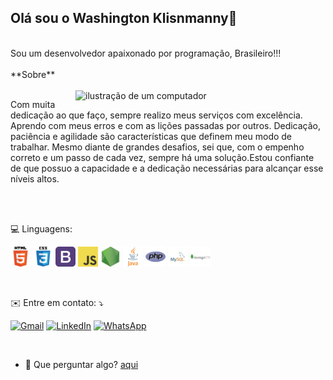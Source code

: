 ## Olá sou o Washington Klisnmanny👋

<br />
Sou um desenvolvedor apaixonado por programação, Brasileiro!!! 

<br />
<br />
**Sobre**
<br />
<br />
<img src="https://raw.githubusercontent.com/MicaelliMedeiros/micaellimedeiros/master/image/computer-illustration.png" alt="ilustração de um computador" min-width="400px" max-width="400px" width="400px" align="right">

<p align="left"> 
  Com muita dedicação ao que faço, sempre realizo meus serviços com excelência. Aprendo com meus erros e com as lições passadas por outros. Dedicação, paciência e agilidade são características que definem meu modo de trabalhar. Mesmo diante de grandes desafios, sei que, com o empenho correto e um passo de cada vez, sempre há uma solução.Estou confiante de que possuo a capacidade e a dedicação necessárias para alcançar esse níveis altos.
</p>
<br />
<br />
<p align="left">
  💻 Linguagens:
  
<code><img height="32" src="https://raw.githubusercontent.com/github/explore/80688e429a7d4ef2fca1e82350fe8e3517d3494d/topics/html/html.png" alt="HTML5"/></code>
<code><img height="32" src="https://raw.githubusercontent.com/github/explore/80688e429a7d4ef2fca1e82350fe8e3517d3494d/topics/css/css.png" alt="CSS"/></code>
<code><img height="32" src="https://raw.githubusercontent.com/github/explore/80688e429a7d4ef2fca1e82350fe8e3517d3494d/topics/bootstrap/bootstrap.png" alt="Bootstrap"/></code>
<code><img height="32" src="https://raw.githubusercontent.com/github/explore/80688e429a7d4ef2fca1e82350fe8e3517d3494d/topics/javascript/javascript.png" alt="Javascript"/></code>
<code><img height="32" src="https://raw.githubusercontent.com/github/explore/80688e429a7d4ef2fca1e82350fe8e3517d3494d/topics/nodejs/nodejs.png" alt="Nodejs"/></code>
<code><img height="32" src="https://raw.githubusercontent.com/github/explore/80688e429a7d4ef2fca1e82350fe8e3517d3494d/topics/java/java.png" alt="Java"/></code>
<code><img height="32" src="https://raw.githubusercontent.com/github/explore/80688e429a7d4ef2fca1e82350fe8e3517d3494d/topics/php/php.png" alt="PHP"/></code>
<code><img height="32" src="https://raw.githubusercontent.com/github/explore/80688e429a7d4ef2fca1e82350fe8e3517d3494d/topics/mysql/mysql.png" alt="MySQL"/></code>
<code><img height="32" src="https://raw.githubusercontent.com/github/explore/80688e429a7d4ef2fca1e82350fe8e3517d3494d/topics/mongodb/mongodb.png" alt="MongoDB"/></code>

</p>
<br />
<p align="left">
  ✉️ Entre em contato: ⤵️

</p>

<p align="left">
  <a href="mailto:klisnmanny@gmail.com" title="Gmail">
  <img src="https://img.shields.io/badge/-Gmail-FF0000?style=flat-square&labelColor=FF0000&logo=gmail&logoColor=white&link=klisnmanny" alt="Gmail"/></a>
  <a href="https://www.linkedin.com/in/washington-klisnmanny/" title="LinkedIn"><img src="https://img.shields.io/badge/-Linkedin-0e76a8?style=flat-square&logo=Linkedin&logoColor=white&link=https://www.linkedin.com/in/washington-klisnmanny/" alt="LinkedIn"/></a>
  <a href="https://api.whatsapp.com/send?phone=5588999754105" title="WhatsApp">
  <img src="https://img.shields.io/badge/-WhatsApp-25d366?style=flat-square&labelColor=25d366&logo=whatsapp&logoColor=white&link=API-DO-SEU-WHATSAPP" alt="WhatsApp"/></a>
</p>
<br />

- 💬 Que perguntar algo? [aqui](https://github.com/klisnmanny/klisnmanny/issues)
